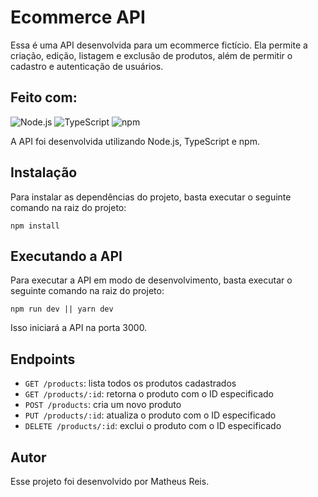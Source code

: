 # Ecommerce API

Essa é uma API desenvolvida para um ecommerce fictício. Ela permite a criação, edição, listagem e exclusão de produtos, além de permitir o cadastro e autenticação de usuários.

## Feito com:

![Node.js](https://img.shields.io/badge/-Node.js-43853d?logo=Node.js&logoColor=white&style=flat-square)
![TypeScript](https://img.shields.io/badge/-TypeScript-007ACC?logo=typescript&logoColor=white&style=flat-square)
![npm](https://img.shields.io/badge/-npm-CB3837?logo=npm&logoColor=white&style=flat-square)

A API foi desenvolvida utilizando Node.js, TypeScript e npm.

## Instalação

Para instalar as dependências do projeto, basta executar o seguinte comando na raiz do projeto:

```
npm install
```

## Executando a API

Para executar a API em modo de desenvolvimento, basta executar o seguinte comando na raiz do projeto:

```
npm run dev || yarn dev
```

Isso iniciará a API na porta 3000.

## Endpoints

- `GET /products`: lista todos os produtos cadastrados
- `GET /products/:id`: retorna o produto com o ID especificado
- `POST /products`: cria um novo produto
- `PUT /products/:id`: atualiza o produto com o ID especificado
- `DELETE /products/:id`: exclui o produto com o ID especificado

## Autor

Esse projeto foi desenvolvido por Matheus Reis.
